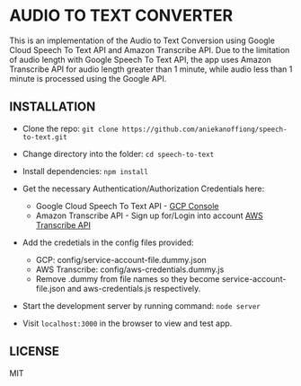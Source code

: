 # AUDIO TO TEXT CONVERTER

This is an implementation of the Audio to Text Conversion using Google Cloud Speech To Text API and Amazon Transcribe API. Due to the limitation of audio length with Google Speech To Text API, the app uses Amazon Transcribe API for audio length greater than 1 minute, while audio less than 1 minute is processed using the Google API.

## INSTALLATION

* Clone the repo: `git clone https://github.com/aniekanoffiong/speech-to-text.git`
* Change directory into the folder: `cd speech-to-text`
* Install dependencies: `npm install`
* Get the necessary Authentication/Authorization Credentials here:
  * Google Cloud Speech To Text API - [GCP Console](https://console.cloud.google.com/apis/credentials/serviceaccountkey?authuser=1&_ga=2.13578992.-657070447.1524165073)
  * Amazon Transcribe API - Sign up for/Login into account [AWS Transcribe API](aws.amazon.com)

* Add the credetials in the config files provided:
  * GCP: config/service-account-file.dummy.json
  * AWS Transcribe: config/aws-credentials.dummy.js
  * Remove .dummy from file names so they become service-account-file.json and aws-credentials.js respectively.

* Start the development server by running command: `node server`
* Visit `localhost:3000` in the browser to view and test app.

## LICENSE

MIT
